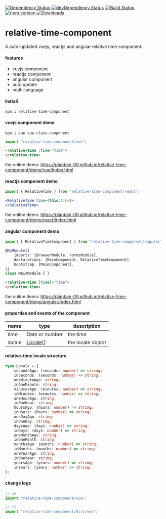 [![Dependency Status](https://david-dm.org/plantain-00/relative-time-component.svg)](https://david-dm.org/plantain-00/relative-time-component)
[![devDependency Status](https://david-dm.org/plantain-00/relative-time-component/dev-status.svg)](https://david-dm.org/plantain-00/relative-time-component#info=devDependencies)
[![Build Status](https://travis-ci.org/plantain-00/relative-time-component.svg?branch=master)](https://travis-ci.org/plantain-00/relative-time-component)
[![npm version](https://badge.fury.io/js/relative-time-component.svg)](https://badge.fury.io/js/relative-time-component)
[![Downloads](https://img.shields.io/npm/dm/relative-time-component.svg)](https://www.npmjs.com/package/relative-time-component)

# relative-time-component
A auto-updated vuejs, reactjs and angular relative time component.

#### features

+ vuejs component
+ reactjs component
+ angular component
+ auto update
+ multi-language

#### install

`npm i relative-time-component`

#### vuejs component demo

`npm i vue vue-class-component`

```ts
import "relative-time-component/vue";
```

```html
<relative-time :time="time">
</relative-time>
```

the online demo: https://plantain-00.github.io/relative-time-component/demo/vue/index.html

#### reactjs component demo

```ts
import { RelativeTime } from "relative-time-component/react";
```

```jsx
<RelativeTime time={this.time}>
</RelativeTime>
```

the online demo: https://plantain-00.github.io/relative-time-component/demo/react/index.html

#### angular component demo

```ts
import { RelativeTimeComponent } from "relative-time-component/angular";

@NgModule({
    imports: [BrowserModule, FormsModule],
    declarations: [MainComponent, RelativeTimeComponent],
    bootstrap: [MainComponent],
})
class MainModule { }
```

```html
<relative-time [time]="time">
</relative-time>
```

the online demo: https://plantain-00.github.io/relative-time-component/demo/angular/index.html

#### properties and events of the component

name | type | description
--- | --- | ---
time | Date or number | the time
locale | [Locale](#relative-time-locale-structure)[] | the locale object

#### relative-time locale structure

```ts
type Locale = {
    secondsAgo: (seconds: number) => string;
    inSeconds: (seconds: number) => string;
    oneMinuteAgo: string;
    inOneMinute: string;
    minutesAgo: (minutes: number) => string;
    inMinutes: (minutes: number) => string;
    oneHourAgo: string;
    inOneHour: string;
    hoursAgo: (hours: number) => string;
    inHours: (hours: number) => string;
    oneDayAgo: string;
    inOneDay: string;
    daysAgo: (days: number) => string;
    inDays: (days: number) => string;
    oneMonthAgo: string;
    inOneMonth: string;
    monthsAgo: (months: number) => string;
    inMonths: (months: number) => string;
    oneYearAgo: string;
    inOneYear: string;
    yearsAgo: (years: number) => string;
    inYears: (years: number) => string;
};
```

#### change logs

```ts
// v2
import "relative-time-component/vue";

// v1
import "relative-time-component/dist/vue";
```
